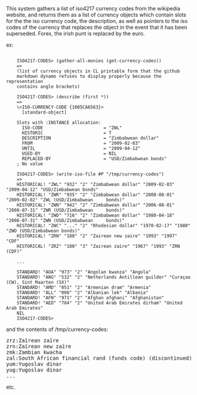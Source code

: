 This system gathers a list of iso4217 currency codes from the
wikipedia website, and returns them as a list of currency objects
which contain slots for the the iso currency code, the description, as
well as pointers to the iso codes of the currency that replaces the
object in the event that it has been superseded. Forex, the irish punt
is replaced by the euro.

ex: 

```common-lisp

    ISO4217-CODES> (gather-all-monies (get-currency-codes))
    =>
    (list of currency objects in CL printable form that the github
    markdown dynamo refuses to display properly because the representation
    contains angle brackets)

    ISO4217-CODES> (describe (first *)) 
    =>
    \<ISO-CURRENCY-CODE {1005CA6563}>
      [standard-object]
    
    Slots with :INSTANCE allocation:
      ISO-CODE                       = "ZWL"
      HISTORIC                       = T
      DESCRIPTION                    = "Zimbabwean dollar"
      FROM                           = "2009-02-03"
      UNTIL                          = "2009-04-12"
      USED-BY                        = NIL
      REPLACED-BY                    = "USD/Zimbabwean bonds"
    ; No value

    ISO4217-CODES> (write-iso-file #P "/tmp/currency-codes")
    =>
    HISTORICAL! "ZWL" "932" "2" "Zimbabwean dollar" "2009-02-03" "2009-04-12" "USD/Zimbabwean bonds"
    HISTORICAL! "ZWR" "935" "2" "Zimbabwean dollar" "2008-08-01" "2009-02-02" "ZWL (USD/Zimbabwean     bonds)"
    HISTORICAL! "ZWN" "942" "2" "Zimbabwean dollar" "2006-08-01" "2008-07-31" "ZWR (USD/Zimbabwean     bonds)"
    HISTORICAL! "ZWD" "716" "2" "Zimbabwean dollar" "1980-04-18" "2006-07-31" "ZWN (USD/Zimbabwean     bonds)"
    HISTORICAL! "ZWC" "..." "2" "Rhodesian dollar" "1970-02-17" "1980" "ZWD (USD/Zimbabwean bonds)"
    HISTORICAL! "ZRN" "180" "2" "Zairean new zaire" "1993" "1997" "CDF"
    HISTORICAL! "ZRZ" "180" "3" "Zairean zaire" "1967" "1993" "ZRN (CDF)"
    
    ...
    
    STANDARD! "AOA" "973" "2" "Angolan kwanza" "Angola"
    STANDARD! "ANG" "532" "2" "Netherlands Antillean guilder" "Curaçao (CW), Sint Maarten (SX)"
    STANDARD! "AMD" "051" "2" "Armenian dram" "Armenia"
    STANDARD! "ALL" "008" "2" "Albanian lek" "Albania"
    STANDARD! "AFN" "971" "2" "Afghan afghani" "Afghanistan"
    STANDARD! "AED" "784" "2" "United Arab Emirates dirham" "United Arab Emirates"
    NIL
    ISO4217-CODES> 

```

and the contents of /tmp/currency-codes:
<pre>
zrz:Zaïrean zaïre
zrn:Zaïrean new zaïre
zmk:Zambian kwacha
zal:South African financial rand (funds code) (discontinued)
yum:Yugoslav dinar
yug:Yugoslav dinar
...
</pre>

etc.


